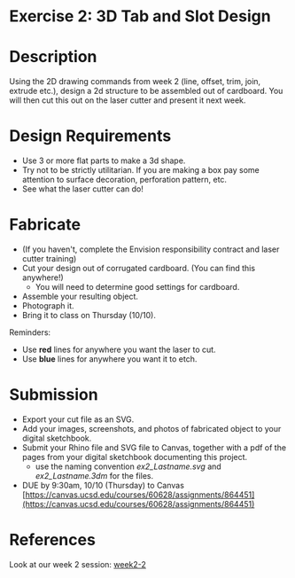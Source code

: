 # Exercise 2: 3D Tab and Slot Design

# Description

Using the 2D drawing commands from week 2 (line, offset, trim, join, extrude etc.), design a 2d structure to be assembled out of cardboard. You will then cut this out on the laser cutter and present it next week.

# Design Requirements
- Use 3 or more flat parts to make a 3d shape. 
- Try not to be strictly utilitarian. If you are making a box pay some attention to surface decoration, perforation pattern, etc. 
- See what the laser cutter can do!

# Fabricate
- (If you haven't, complete the Envision responsibility contract and laser cutter training)
- Cut your design out of corrugated cardboard. (You can find this anywhere!)
  - You will need to determine good settings for cardboard. 
- Assemble your resulting object.
- Photograph it.
- Bring it to class on Thursday (10/10). 

Reminders:
- Use **red** lines for anywhere you want the laser to cut. 
- Use **blue** lines for anywhere you want it to etch.

# Submission
- Export your cut file as an SVG. 
- Add your images, screenshots, and photos of fabricated object to your digital sketchbook. 
- Submit your Rhino file and SVG file to Canvas, together with a pdf of the pages from your digital sketchbook documenting this project.
  - use the naming convention _ex2_Lastname.svg_ and _ex2_Lastname.3dm_ for the files.
- DUE by 9:30am, 10/10 (Thursday) to Canvas [https://canvas.ucsd.edu/courses/60628/assignments/864451](https://canvas.ucsd.edu/courses/60628/assignments/864451)

# References
Look at our week 2 session: [week2-2](../sessions/week2-2)